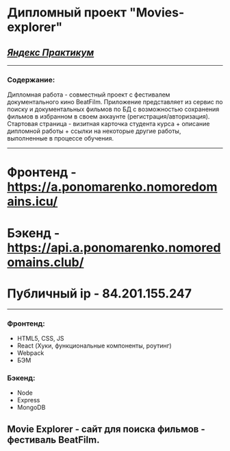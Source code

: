 # **Дипломный проект "Movies-explorer"**
## *[Яндекс Практикум](https://www.praktikum.yandex.ru "Яндекс Практикум")*
___
### Содержание:
Дипломная работа - совместный проект с фестивалем документального кино BeatFilm. Приложение представляет из сервис по поиску и документальных фильмов по БД с возможностью сохранения фильмов в избранном в своем аккаунте (регистрация/авторизация). Стартовая страница - визитная карточка студента курса + описание дипломной работы + ссылки на некоторые другие работы, выполненные в процессе обучения.
___
# **Фронтенд - https://a.ponomarenko.nomoredomains.icu/**
# **Бэкенд - https://api.a.ponomarenko.nomoredomains.club/**
# **Публичный ip - 84.201.155.247**
___
### Фронтенд:
* HTML5, CSS, JS
* React (Хуки, функциональные компоненты, роутинг)
* Webpack
* БЭМ

### Бэкенд:
* Node
* Express
* MongoDB

## Movie Explorer - сайт для поиска фильмов - фестиваль BeatFilm.
